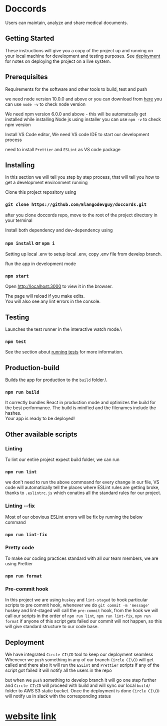 # Doccords

Users can maintain, analyze and share medical documents.

## Getting Started
These instructions will give you a copy of the project up and running on your local machine for development and testing purposes. See [deployment](https://github.com/Elangodevguy/doccords#deployment) for notes on deploying the project on a live system.

## Prerequisites
Requirements for the software and other tools to build, test and push

we need node version 10.0.0 and above or you can download from [here](https://nodejs.org/en/download/)
you can use `node -v` to check node version

We need npm version 6.0.0 and above - this will be automatcally get installed while installing Node js using installer
you can use `npm -v` to check npm version

Install VS Code editor, We need VS code IDE to start our development process

need to install `Prettier` and `ESLint` as VS code package

## Installing
In this section we will tell you step by step process, that will tell you how to get a development environment running

Clone this project repository using
### `git clone https://github.com/Elangodevguy/doccords.git`

after you clone doccords repo, move to the root of the project directory in your terminal

Install both dependency and dev-dependency using
### `npm install`  or  `npm i` 

Setting up local .env
to setup local .env, copy .env file from develop branch.

Run the app in development mode
### `npm start`

Open [http://localhost:3000](http://localhost:3000) to view it in the browser.

The page will reload if you make edits.\
You will also see any lint errors in the console.

## Testing
Launches the test runner in the interactive watch mode.\
### `npm test`
See the section about [running tests](https://facebook.github.io/create-react-app/docs/running-tests) for more information.

## Production-build
Builds the app for production to the `build` folder.\

### `npm run build`
It correctly bundles React in production mode and optimizes the build for the best performance.
The build is minified and the filenames include the hashes.\
Your app is ready to be deployed!

## Other available scripts

### Linting
To lint our entire project expect build folder, we can run 
### `npm run lint`
we don't need to run the above commoand for every change in our file, VS code will automatically tell the places where ESLint rules are getting broke, thanks to `.eslintrc.js` which conatins all the standard rules for our project.

### Linting --fix
Most of our obovious ESLint errors will be fix by running the below command
### `npm run lint-fix`

### Pretty code
To make our coding practices standard with all our team members, we are using Prettier
### `npm run format`

### Pre-commit hook
In this project we are using `huskey` and `lint-staged` to hook particular scripts to pre commit hook,
whenever we do `git commit -m 'message'` huskey and lint-staged will call the `pre-commit` hook, from the hook we will call our scripts in the order of
`npm run lint`, `npm run lint-fix`, `npm run format` if anyone of this script gets failed our commit will not happen, so this will give standard structure to our code base.

## Deployment
We have integrated `Circle CI\CD` tool to keep our deployment seamless
Whenever we `push` something in any of our branch `Circle CI\CD` will get called and there also it will run the `ESLint` and `Prettier` scripts if any of the script got failed it will notify all the users in the repo

but when we `push` something to develop branch it will go one step further and `Circle CI\CD` will proceed with build and will sync our local `build/` folder to AWS S3 static bucket. Once the deployment is done `Circle CI\CD` will notify us in slack with the corresponding status

# [website link](https://d35a2073q06o61.cloudfront.net/)
